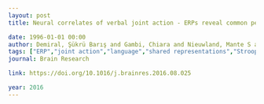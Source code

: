 ```yaml
---
layout: post
title: Neural correlates of verbal joint action - ERPs reveal common perception and action systems in a shared-Stroop task

date: 1996-01-01 00:00
author: Demiral, Şükrü Barış and Gambi, Chiara and Nieuwland, Mante S and Pickering, Martin J
tags: ["ERP","joint action","language","shared representations","Stroop"]
journal: Brain Research

link: https://doi.org/10.1016/j.brainres.2016.08.025

year: 2016
---
```



